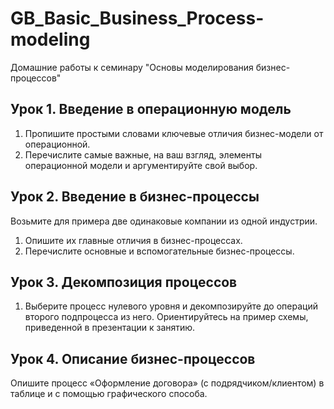 # GB_Basic_Business_Process-modeling
Домашние работы к семинару "Основы моделирования бизнес-процессов"

## Урок 1. Введение в операционную модель
1. Пропишите простыми словами ключевые отличия бизнес-модели от операционной.  
2. Перечислите самые важные, на ваш взгляд, элементы операционной модели и аргументируйте свой выбор.  

## Урок 2. Введение в бизнес-процессы
Возьмите для примера две одинаковые компании из одной индустрии.  
1. Опишите их главные отличия в бизнес-процессах.  
2. Перечислите основные и вспомогательные бизнес-процессы.

## Урок 3. Декомпозиция процессов
1. Выберите процесс нулевого уровня и декомпозируйте до операций второго подпроцесса из него. Ориентируйтесь на пример схемы, приведенной в презентации к занятию.

## Урок 4. Описание бизнес-процессов
Опишите процесс «Оформление договора» (с подрядчиком/клиентом) в таблице и с помощью графического способа.
